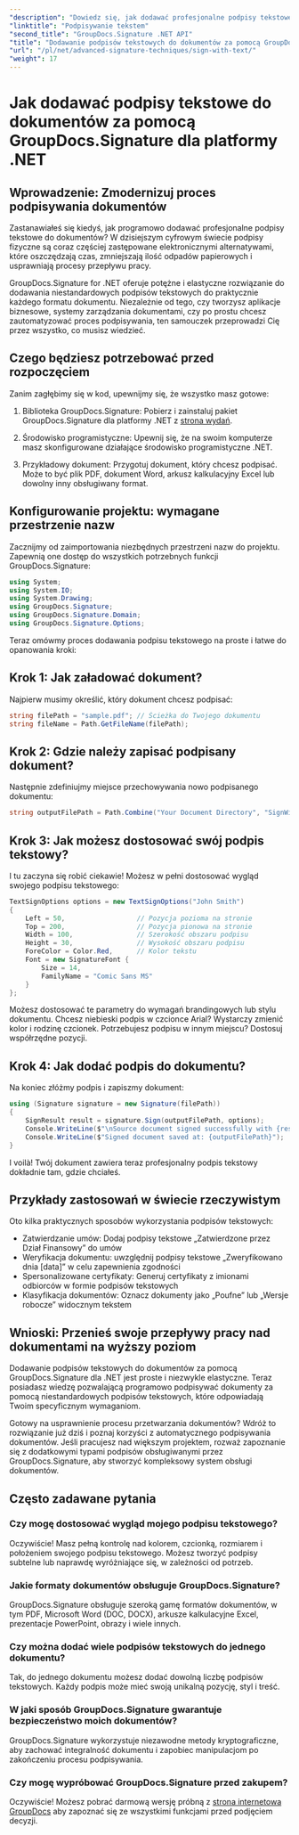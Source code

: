 ```yaml
---
"description": "Dowiedz się, jak dodawać profesjonalne podpisy tekstowe do dowolnego formatu dokumentu za pomocą GroupDocs.Signature dla .NET. Prosta implementacja z kompletnymi przykładami kodu."
"linktitle": "Podpisywanie tekstem"
"second_title": "GroupDocs.Signature .NET API"
"title": "Dodawanie podpisów tekstowych do dokumentów za pomocą GroupDocs.Signature dla platformy .NET"
"url": "/pl/net/advanced-signature-techniques/sign-with-text/"
"weight": 17
---
```


# Jak dodawać podpisy tekstowe do dokumentów za pomocą GroupDocs.Signature dla platformy .NET

## Wprowadzenie: Zmodernizuj proces podpisywania dokumentów

Zastanawiałeś się kiedyś, jak programowo dodawać profesjonalne podpisy tekstowe do dokumentów? W dzisiejszym cyfrowym świecie podpisy fizyczne są coraz częściej zastępowane elektronicznymi alternatywami, które oszczędzają czas, zmniejszają ilość odpadów papierowych i usprawniają procesy przepływu pracy.

GroupDocs.Signature for .NET oferuje potężne i elastyczne rozwiązanie do dodawania niestandardowych podpisów tekstowych do praktycznie każdego formatu dokumentu. Niezależnie od tego, czy tworzysz aplikacje biznesowe, systemy zarządzania dokumentami, czy po prostu chcesz zautomatyzować proces podpisywania, ten samouczek przeprowadzi Cię przez wszystko, co musisz wiedzieć.

## Czego będziesz potrzebować przed rozpoczęciem

Zanim zagłębimy się w kod, upewnijmy się, że wszystko masz gotowe:

1. Biblioteka GroupDocs.Signature: Pobierz i zainstaluj pakiet GroupDocs.Signature dla platformy .NET z [strona wydań](https://releases.groupdocs.com/signature/net/).

2. Środowisko programistyczne: Upewnij się, że na swoim komputerze masz skonfigurowane działające środowisko programistyczne .NET.

3. Przykładowy dokument: Przygotuj dokument, który chcesz podpisać. Może to być plik PDF, dokument Word, arkusz kalkulacyjny Excel lub dowolny inny obsługiwany format.

## Konfigurowanie projektu: wymagane przestrzenie nazw

Zacznijmy od zaimportowania niezbędnych przestrzeni nazw do projektu. Zapewnią one dostęp do wszystkich potrzebnych funkcji GroupDocs.Signature:

```csharp
using System;
using System.IO;
using System.Drawing;
using GroupDocs.Signature;
using GroupDocs.Signature.Domain;
using GroupDocs.Signature.Options;
```

Teraz omówmy proces dodawania podpisu tekstowego na proste i łatwe do opanowania kroki:

## Krok 1: Jak załadować dokument?

Najpierw musimy określić, który dokument chcesz podpisać:

```csharp
string filePath = "sample.pdf"; // Ścieżka do Twojego dokumentu
string fileName = Path.GetFileName(filePath);
```

## Krok 2: Gdzie należy zapisać podpisany dokument?

Następnie zdefiniujmy miejsce przechowywania nowo podpisanego dokumentu:

```csharp
string outputFilePath = Path.Combine("Your Document Directory", "SignWithText", fileName);
```

## Krok 3: Jak możesz dostosować swój podpis tekstowy?

I tu zaczyna się robić ciekawie! Możesz w pełni dostosować wygląd swojego podpisu tekstowego:

```csharp
TextSignOptions options = new TextSignOptions("John Smith")
{
    Left = 50,                  // Pozycja pozioma na stronie
    Top = 200,                  // Pozycja pionowa na stronie
    Width = 100,                // Szerokość obszaru podpisu
    Height = 30,                // Wysokość obszaru podpisu
    ForeColor = Color.Red,      // Kolor tekstu
    Font = new SignatureFont { 
        Size = 14, 
        FamilyName = "Comic Sans MS" 
    }
};
```

Możesz dostosować te parametry do wymagań brandingowych lub stylu dokumentu. Chcesz niebieski podpis w czcionce Arial? Wystarczy zmienić kolor i rodzinę czcionek. Potrzebujesz podpisu w innym miejscu? Dostosuj współrzędne pozycji.

## Krok 4: Jak dodać podpis do dokumentu?

Na koniec złóżmy podpis i zapiszmy dokument:

```csharp
using (Signature signature = new Signature(filePath))
{
    SignResult result = signature.Sign(outputFilePath, options);
    Console.WriteLine($"\nSource document signed successfully with {result.Succeeded.Count} signature(s).");
    Console.WriteLine($"Signed document saved at: {outputFilePath}");
}
```

I voilà! Twój dokument zawiera teraz profesjonalny podpis tekstowy dokładnie tam, gdzie chciałeś.

## Przykłady zastosowań w świecie rzeczywistym

Oto kilka praktycznych sposobów wykorzystania podpisów tekstowych:

- Zatwierdzanie umów: Dodaj podpisy tekstowe „Zatwierdzone przez Dział Finansowy” do umów
- Weryfikacja dokumentu: uwzględnij podpisy tekstowe „Zweryfikowano dnia [data]” w celu zapewnienia zgodności
- Spersonalizowane certyfikaty: Generuj certyfikaty z imionami odbiorców w formie podpisów tekstowych
- Klasyfikacja dokumentów: Oznacz dokumenty jako „Poufne” lub „Wersje robocze” widocznym tekstem

## Wnioski: Przenieś swoje przepływy pracy nad dokumentami na wyższy poziom

Dodawanie podpisów tekstowych do dokumentów za pomocą GroupDocs.Signature dla .NET jest proste i niezwykle elastyczne. Teraz posiadasz wiedzę pozwalającą programowo podpisywać dokumenty za pomocą niestandardowych podpisów tekstowych, które odpowiadają Twoim specyficznym wymaganiom.

Gotowy na usprawnienie procesu przetwarzania dokumentów? Wdróż to rozwiązanie już dziś i poznaj korzyści z automatycznego podpisywania dokumentów. Jeśli pracujesz nad większym projektem, rozważ zapoznanie się z dodatkowymi typami podpisów obsługiwanymi przez GroupDocs.Signature, aby stworzyć kompleksowy system obsługi dokumentów.

## Często zadawane pytania

### Czy mogę dostosować wygląd mojego podpisu tekstowego?

Oczywiście! Masz pełną kontrolę nad kolorem, czcionką, rozmiarem i położeniem swojego podpisu tekstowego. Możesz tworzyć podpisy subtelne lub naprawdę wyróżniające się, w zależności od potrzeb.

### Jakie formaty dokumentów obsługuje GroupDocs.Signature?

GroupDocs.Signature obsługuje szeroką gamę formatów dokumentów, w tym PDF, Microsoft Word (DOC, DOCX), arkusze kalkulacyjne Excel, prezentacje PowerPoint, obrazy i wiele innych.

### Czy można dodać wiele podpisów tekstowych do jednego dokumentu?

Tak, do jednego dokumentu możesz dodać dowolną liczbę podpisów tekstowych. Każdy podpis może mieć swoją unikalną pozycję, styl i treść.

### W jaki sposób GroupDocs.Signature gwarantuje bezpieczeństwo moich dokumentów?

GroupDocs.Signature wykorzystuje niezawodne metody kryptograficzne, aby zachować integralność dokumentu i zapobiec manipulacjom po zakończeniu procesu podpisywania.

### Czy mogę wypróbować GroupDocs.Signature przed zakupem?

Oczywiście! Możesz pobrać darmową wersję próbną z [strona internetowa GroupDocs](https://releases.groupdocs.com/) aby zapoznać się ze wszystkimi funkcjami przed podjęciem decyzji.